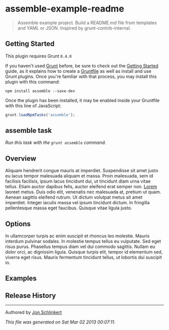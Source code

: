 # assemble-example-readme

> Assemble example project. Build a README.md file from templates and YAML or JSON. Inspired by grunt-contrib-internal.



## Getting Started
This plugin requires Grunt `0.4.0`

If you haven't used [Grunt](http://gruntjs.com/) before, be sure to check out the [Getting Started](http://gruntjs.com/getting-started) guide, as it explains how to create a [Gruntfile](http://gruntjs.com/sample-gruntfile) as well as install and use Grunt plugins. Once you're familiar with that process, you may install this plugin with this command:

```shell
npm install assemble --save-dev
```

Once the plugin has been installed, it may be enabled inside your Gruntfile with this line of JavaScript:

```js
grunt.loadNpmTasks('assemble');
```

## assemble task
_Run this task with the `grunt assemble` command._

## Overview
Aliquam hendrerit congue mauris at imperdiet. Suspendisse sit amet justo eu lacus tempor malesuada aliquam et massa. Proin malesuada, sem id facilisis facilisis, ipsum lacus tincidunt dui, ut tincidunt diam urna vitae tellus. Etiam auctor dapibus felis, auctor eleifend erat semper non. [Lorem](http://www.ipsum.com/) laoreet metus. Duis odio elit, venenatis nec malesuada at, pretium ut quam. Aenean sagittis eleifend rutrum. Ut dictum volutpat metus sit amet imperdiet. Integer iaculis massa vel ipsum tincidunt dictum. In fringilla pellentesque massa eget faucibus. Quisque vitae ligula justo.

## Options
In ullamcorper turpis ac enim suscipit et rhoncus leo molestie. Mauris interdum pulvinar sodales. In molestie tempus tellus eu vulputate. Sed eget risus purus. Phasellus tempus diam vel dui commodo sagittis. Nullam eu dolor orci, ac dignissim ligula. Quisque turpis elit, tempor id elementum sed, viverra eget risus. Mauris fermentum tincidunt tellus, ut lobortis dui suscipit in.


## Examples

## Release History
         


---
Authored by [Jon Schlinkert](http://github.com/jonschlinkert)

_This file was generated on Sat Mar 02 2013 00:07:11._